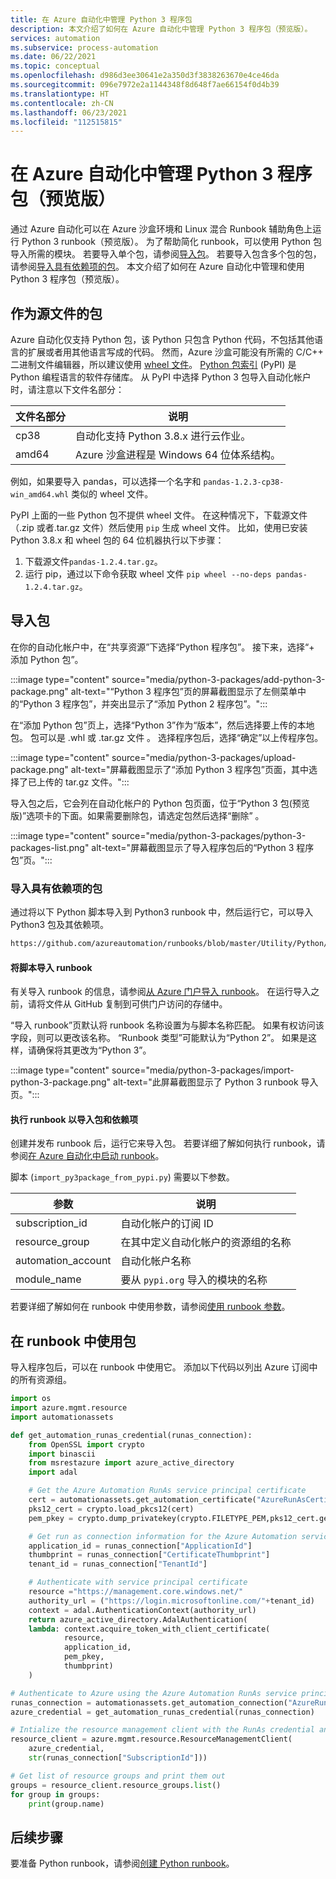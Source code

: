 ```yaml
---
title: 在 Azure 自动化中管理 Python 3 程序包
description: 本文介绍了如何在 Azure 自动化中管理 Python 3 程序包（预览版）。
services: automation
ms.subservice: process-automation
ms.date: 06/22/2021
ms.topic: conceptual
ms.openlocfilehash: d986d3ee30641e2a350d3f3838263670e4ce46da
ms.sourcegitcommit: 096e7972e2a1144348f8d648f7ae66154f0d4b39
ms.translationtype: HT
ms.contentlocale: zh-CN
ms.lasthandoff: 06/23/2021
ms.locfileid: "112515815"
---
```

# <a name="manage-python-3-packages-preview-in-azure-automation"></a>在 Azure 自动化中管理 Python 3 程序包（预览版）

通过 Azure 自动化可以在 Azure 沙盒环境和 Linux 混合 Runbook 辅助角色上运行 Python 3 runbook（预览版）。 为了帮助简化 runbook，可以使用 Python 包导入所需的模块。 若要导入单个包，请参阅[导入包](#import-a-package)。 若要导入包含多个包的包，请参阅[导入具有依赖项的包](#import-a-package-with-dependencies)。 本文介绍了如何在 Azure 自动化中管理和使用 Python 3 程序包（预览版）。

## <a name="packages-as-source-files"></a>作为源文件的包

Azure 自动化仅支持 Python 包，该 Python 只包含 Python 代码，不包括其他语言的扩展或者用其他语言写成的代码。 然而，Azure 沙盒可能没有所需的 C/C++ 二进制文件编辑器，所以建议使用 [wheel 文件](https://pythonwheels.com/)。 [Python 包索引](https://pypi.org/) (PyPI) 是 Python 编程语言的软件存储库。 从 PyPI 中选择 Python 3 包导入自动化帐户时，请注意以下文件名部分：

| 文件名部分 | 说明 |
|---|---|
|cp38|自动化支持 Python 3.8.x 进行云作业。|
|amd64|Azure 沙盒进程是 Windows 64 位体系结构。|

例如，如果要导入 pandas，可以选择一个名字和 `pandas-1.2.3-cp38-win_amd64.whl` 类似的 wheel 文件。

PyPI 上面的一些 Python 包不提供 wheel 文件。 在这种情况下，下载源文件（.zip 或者.tar.gz 文件）然后使用 `pip` 生成 wheel 文件。 比如，使用已安装 Python 3.8.x 和 wheel 包的 64 位机器执行以下步骤：

1. 下载源文件`pandas-1.2.4.tar.gz`。
1. 运行 pip，通过以下命令获取 wheel 文件 `pip wheel --no-deps pandas-1.2.4.tar.gz`。

## <a name="import-a-package"></a>导入包

在你的自动化帐户中，在“共享资源”下选择“Python 程序包”。 接下来，选择“+ 添加 Python 包”。

:::image type="content" source="media/python-3-packages/add-python-3-package.png" alt-text="“Python 3 程序包”页的屏幕截图显示了左侧菜单中的“Python 3 程序包”，并突出显示了“添加 Python 2 程序包”。":::

在“添加 Python 包”页上，选择“Python 3”作为“版本”，然后选择要上传的本地包。 包可以是 .whl 或 .tar.gz 文件 。 选择程序包后，选择“确定”以上传程序包。

:::image type="content" source="media/python-3-packages/upload-package.png" alt-text="屏幕截图显示了“添加 Python 3 程序包”页面，其中选择了已上传的 tar.gz 文件。":::

导入包之后，它会列在自动化帐户的 Python 包页面，位于“Python 3 包(预览版)”选项卡的下面。如果需要删除包，请选定包然后选择“删除” 。

:::image type="content" source="media/python-3-packages/python-3-packages-list.png" alt-text="屏幕截图显示了导入程序包后的“Python 3 程序包”页。":::

### <a name="import-a-package-with-dependencies"></a>导入具有依赖项的包

通过将以下 Python 脚本导入到 Python3 runbook 中，然后运行它，可以导入 Python3 包及其依赖项。

```cmd
https://github.com/azureautomation/runbooks/blob/master/Utility/Python/import_py3package_from_pypi.py
```

#### <a name="importing-the-script-into-a-runbook"></a>将脚本导入 runbook
有关导入 runbook 的信息，请参阅[从 Azure 门户导入 runbook](manage-runbooks.md#import-a-runbook-from-the-azure-portal)。 在运行导入之前，请将文件从 GitHub 复制到可供门户访问的存储中。

“导入 runbook”页默认将 runbook 名称设置为与脚本名称匹配。 如果有权访问该字段，则可以更改该名称。 “Runbook 类型”可能默认为“Python 2”。 如果是这样，请确保将其更改为“Python 3”。

:::image type="content" source="media/python-3-packages/import-python-3-package.png" alt-text="此屏幕截图显示了 Python 3 runbook 导入页。":::

#### <a name="executing-the-runbook-to-import-the-package-and-dependencies"></a>执行 runbook 以导入包和依赖项

创建并发布 runbook 后，运行它来导入包。 若要详细了解如何执行 runbook，请参阅[在 Azure 自动化中启动 runbook](start-runbooks.md)。

脚本 (`import_py3package_from_pypi.py`) 需要以下参数。

| 参数 | 说明 |
|---------------|-----------------|
|subscription_id | 自动化帐户的订阅 ID |
| resource_group | 在其中定义自动化帐户的资源组的名称 |
| automation_account | 自动化帐户名称 |
| module_name | 要从 `pypi.org` 导入的模块的名称 |

若要详细了解如何在 runbook 中使用参数，请参阅[使用 runbook 参数](start-runbooks.md#work-with-runbook-parameters)。

## <a name="use-a-package-in-a-runbook"></a>在 runbook 中使用包

导入程序包后，可以在 runbook 中使用它。 添加以下代码以列出 Azure 订阅中的所有资源组。

```python
import os  
import azure.mgmt.resource  
import automationassets  

def get_automation_runas_credential(runas_connection):  
    from OpenSSL import crypto  
    import binascii  
    from msrestazure import azure_active_directory  
    import adal 

    # Get the Azure Automation RunAs service principal certificate  
    cert = automationassets.get_automation_certificate("AzureRunAsCertificate")  
    pks12_cert = crypto.load_pkcs12(cert)  
    pem_pkey = crypto.dump_privatekey(crypto.FILETYPE_PEM,pks12_cert.get_privatekey())  

    # Get run as connection information for the Azure Automation service principal 
    application_id = runas_connection["ApplicationId"]  
    thumbprint = runas_connection["CertificateThumbprint"]  
    tenant_id = runas_connection["TenantId"]  

    # Authenticate with service principal certificate  
    resource ="https://management.core.windows.net/"  
    authority_url = ("https://login.microsoftonline.com/"+tenant_id)  
    context = adal.AuthenticationContext(authority_url)  
    return azure_active_directory.AdalAuthentication(  
    lambda: context.acquire_token_with_client_certificate(  
            resource,  
            application_id,  
            pem_pkey,  
            thumbprint) 
    ) 

# Authenticate to Azure using the Azure Automation RunAs service principal  
runas_connection = automationassets.get_automation_connection("AzureRunAsConnection")  
azure_credential = get_automation_runas_credential(runas_connection)  

# Intialize the resource management client with the RunAs credential and subscription  
resource_client = azure.mgmt.resource.ResourceManagementClient(  
    azure_credential,  
    str(runas_connection["SubscriptionId"]))  

# Get list of resource groups and print them out  
groups = resource_client.resource_groups.list()  
for group in groups:  
    print(group.name) 
```

## <a name="next-steps"></a>后续步骤

要准备 Python runbook，请参阅[创建 Python runbook](learn/automation-tutorial-runbook-textual-python-3.md)。
